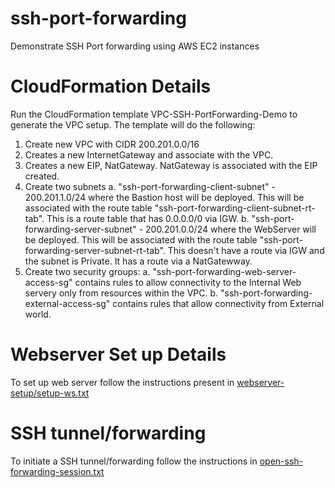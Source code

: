 # ssh-port-forwarding
Demonstrate SSH Port forwarding using AWS EC2 instances

# CloudFormation Details 
Run the CloudFormation template VPC-SSH-PortForwarding-Demo to generate the VPC setup. The template will do the following: 
1. Create new VPC with CIDR 200.201.0.0/16
2. Creates a new InternetGateway and associate with the VPC. 
3. Creates a new EIP, NatGateway. NatGateway is associated with the EIP created. 
4. Create two subnets 
a. "ssh-port-forwarding-client-subnet" - 200.201.1.0/24 where the Bastion host will be deployed. This will be associated with the route table "ssh-port-forwarding-client-subnet-rt-tab". This is a route table that has 0.0.0.0/0 via IGW.
b. "ssh-port-forwarding-server-subnet" - 200.201.0.0/24 where the WebServer will be deployed. This will be associated with the route table "ssh-port-forwarding-server-subnet-rt-tab". This doesn't have a route via IGW and the subnet is Private. It has a route via a NatGatewway. 
5. Create two security groups: 
a. "ssh-port-forwarding-web-server-access-sg" contains rules to allow connectivity to the  Internal Web servery only from resources within the VPC. 
b. "ssh-port-forwarding-external-access-sg" contains rules that allow connectivity from External world.

# Webserver Set up Details
To set up web server follow the instructions present in [webserver-setup/setup-ws.txt](webserver-setup/setup-ws.txt)

# SSH tunnel/forwarding
To initiate a SSH tunnel/forwarding follow the instructions in [open-ssh-forwarding-session.txt](open-ssh-forwarding-session.txt)
